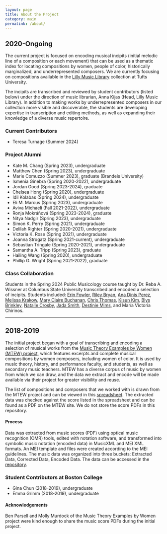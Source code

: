 ```yaml
---
layout: page
title: About the Project
category: main
permalink: /about/
---
```


## 2020-Ongoing
The current project is focused on encoding musical incipits (initial melodic line of a composition or each movement) that can be used as a thematic index for locating compositions by women, people of color, historically marginalized, and underrepresented composers. We are currently focusing on compositions available in the <a href="https://tischlibrary.tufts.edu/use-library/lilly-music-library" target="_blank">Lilly Music Library</a> collection at Tufts University.

The incipits are transcribed and reviewed by student contributors (listed below) under the direction of music librarian, Anna Kijas (Head, Lilly Music Library). In addition to making works by underrepresented composers in our collection more visible and discoverable, the students are developing expertise in transcription and editing methods, as well as expanding their knowledge of a diverse music repertoire.

### Current Contributors
- Teresa Turnage (Summer 2024)

### Project Alumni
- Kate M. Chang (Spring 2023), undergraduate
- Matthew Chen (Spring 2023), undergraduate
- Marie Comuzzo (Summer 2023), graduate (Brandeis University)
- Ismenia Ginebra (Spring 2020-2022), undergraduate
- Jordan Good (Spring 2023-2024), graduate
- Chelsea Hong (Spring 2020), undergraduate
- Idil Kolabas (Spring 2024), undergraduate
- Eli M. Marcus (Spring 2023), undergraduate
- Aviva Michaeli (Fall 2021-2022), undergraduate
- Ronja Mokráňová (Spring 2023-2024), graduate
- Nitya Nadgir (Spring 2023), undergraduate
- Simon K. Perry (Spring 2021), undergraduate
- Delilah Righter (Spring 2020-2021), undergraduate
- Victoria K. Rose (Spring 2021), undergraduate
- Joanna Strogatz (Spring 2021-current), undergraduate
- Sebastian Tringale (Spring 2020-2021), undergraduate
- Samantha A. Tripp (Spring 2023), graduate
- Hailing Wang (Spring 2020), undergraduate
- Phillip G. Wright (Spring 2021-2022), graduate

### Class Collaboration
Students in the Spring 2024 Public Musicology course taught by Dr. Reba A. Wissner at Columbus State University transcribed and encoded a selection of incipits. Students included: [Erin Fowler](https://rebalancing-music-canon.com/beyer-elation/), [Riley Bryan](https://rebalancing-music-canon.com/beyer-reverence/), [Ana Dinis Perez](https://rebalancing-music-canon.com/coccia-vingt_menuets_pour_le_cavecin_i/), [Melissa Krakow](https://rebalancing-music-canon.com/karabyts-five_miniatures_mvt1/), [Mary Claire Buchanan](https://rebalancing-music-canon.com/leiviska-sonata-for-violin-and-piano-mvt1), [Chris Thomas](https://rebalancing-music-canon.com/leiviska-sonata-for-violin-and-piano-mvt3), [Kisun Kim](https://rebalancing-music-canon.com/leiviska-sonata-for-violin-and-piano-mvt3), [Blys Brinkley](https://rebalancing-music-canon.com/martin-paradox), [Natalie Crosby](https://rebalancing-music-canon.com/skoryk-hutsul-triptych-childhood), [Jada Smith](https://rebalancing-music-canon.com/vynnytsky-loss), [Destinie Mims](https://rebalancing-music-canon.com/skoryk-three-poems-if-i-only-had-shoes), and María Victoria Chirinos.   

---

## 2018-2019
The initial project began with a goal of transcribing and encoding a selection of
musical works from the <a href="https://www.musicbywomen.org/" target="_blank">Music Theory Examples by Women (MTEW) project</a>, which features excerpts and complete musical compositions by women composers, including women of color. It is used by music theory, history, and performance faculty, and students, as well as secondary music teachers. MTEW has a diverse corpus of music by women from which we can draw, and the data we extract and encode will be made available via their project for greater visibility and reuse.

The list of compositions and composers that we worked with is drawn from the MTEW project and can be viewed in this <a href="https://docs.google.com/spreadsheets/d/10BWNZQ0e5EduUB_UBJpDdROjY3VetWvAucYGhnGXaGo/edit#gid=970050992" target="_blank">spreadsheet</a>. The extracted data was checked against the score listed in the spreadsheet and can be found as a PDF on the MTEW site. We do not store the score PDFs in this repository.

#### Process
Data was extracted from music scores (PDF) using optical music recognition (OMR) tools, edited with notation software, and transformed into symbolic music notation (encoded data) in MusicXML and MEI XML formats. An MEI template and files were created according to the MEI guidelines. The music data was organized into three buckets: Extracted Data, Corrected Data, Encoded Data. The data can be accessed in the [repository](https://github.com/annakijas1/rebalancing-music-canon/tree/main/assets/corpus1).

### Student Contributors at Boston College
- Gina Chun (2018-2019), undergraduate
- Emma Grimm (2018-2019), undergraduate

#### Acknowledgements
Ben Parsell and Molly Murdock of the Music Theory Examples by Women project were kind enough to share the music score PDFs during the initial project.
